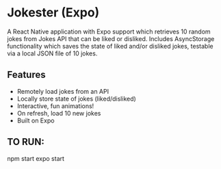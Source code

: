 # Jokester (Expo)
A React Native application with Expo support which retrieves 10 random jokes from Jokes API that can be liked or disliked. Includes AsyncStorage functionality which saves the state of liked and/or disliked jokes, testable via a local JSON file of 10 jokes.

## Features
- Remotely load jokes from an API
- Locally store state of jokes (liked/disliked)
- Interactive, fun animations!
- On refresh, load 10 new jokes
- Built on Expo

## TO RUN:
npm start
expo start